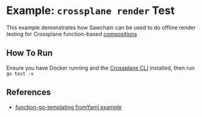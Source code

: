 # Example: `crossplane render` Test

This example demonstrates how Sawchain can be used to do offline render testing for Crossplane function-based [compositions](https://docs.crossplane.io/latest/concepts/compositions/)

## How To Run

Ensure you have Docker running and the [Crossplane CLI](https://docs.crossplane.io/latest/cli/) installed, then run `go test -v`

## References

* [function-go-templating fromYaml example](https://github.com/crossplane-contrib/function-go-templating/tree/main/example/functions/fromYaml)
